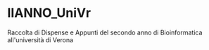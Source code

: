 # IIANNO_UniVr
Raccolta di Dispense e Appunti del secondo anno di Bioinformatica all'università di Verona

